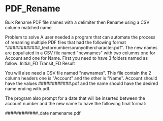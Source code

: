 # PDF_Rename
Bulk Rename PDF file names with a delimiter then Rename using a CSV column matched name

Problem to solve
A user needed a program that can automate the process of renaming multiple PDF files that had the following format "############_textornumbersoranyothercharacter.pdf". The new names are popullated in a CSV file named "newnames" with two columns one for Account and one for Name. 
First you need to have 3 folders named as follow:
Initial_FD
Transit_FD
Result

You will also need a CSV file named "newnames". This file contain the 2 column headers one is "Account" and the other is "Name". Account should have the values ############.pdf and the name should have the desired name ending with.pdf.

The program also prompt for a date that will be inserted between the account number and the new name to have the following final format:

############_date namename.pdf
